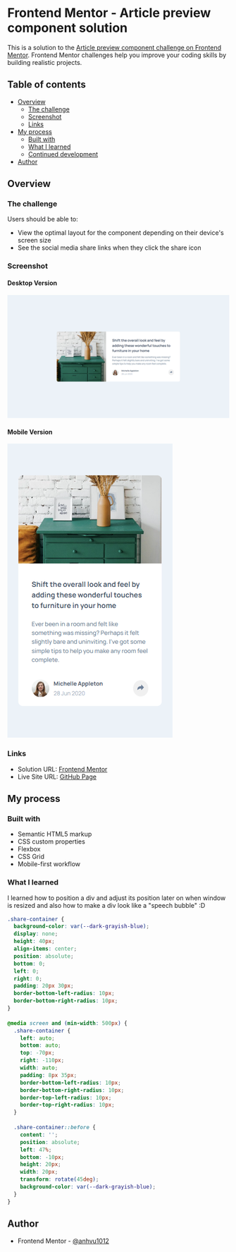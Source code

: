 # Frontend Mentor - Article preview component solution

This is a solution to the [Article preview component challenge on Frontend Mentor](https://www.frontendmentor.io/challenges/article-preview-component-dYBN_pYFT). Frontend Mentor challenges help you improve your coding skills by building realistic projects.

## Table of contents

- [Overview](#overview)
  - [The challenge](#the-challenge)
  - [Screenshot](#screenshot)
  - [Links](#links)
- [My process](#my-process)
  - [Built with](#built-with)
  - [What I learned](#what-i-learned)
  - [Continued development](#continued-development)
- [Author](#author)

## Overview

### The challenge

Users should be able to:

- View the optimal layout for the component depending on their device's screen size
- See the social media share links when they click the share icon

### Screenshot

#### Desktop Version

![](desktop_solution.png)

#### Mobile Version

![](mobile_solution.png)

### Links

- Solution URL: [Frontend Mentor]()
- Live Site URL: [GitHub Page](https://anhvu1012.github.io/Article-preview-component/)

## My process

### Built with

- Semantic HTML5 markup
- CSS custom properties
- Flexbox
- CSS Grid
- Mobile-first workflow

### What I learned

I learned how to position a div and adjust its position later on when window is resized and also how to make a div look like a "speech bubble" :D

```css
.share-container {
  background-color: var(--dark-grayish-blue);
  display: none;
  height: 40px;
  align-items: center;
  position: absolute;
  bottom: 0;
  left: 0;
  right: 0;
  padding: 20px 30px;
  border-bottom-left-radius: 10px;
  border-bottom-right-radius: 10px;
}

@media screen and (min-width: 500px) {
  .share-container {
    left: auto;
    bottom: auto;
    top: -70px;
    right: -110px;
    width: auto;
    padding: 8px 35px;
    border-bottom-left-radius: 10px;
    border-bottom-right-radius: 10px;
    border-top-left-radius: 10px;
    border-top-right-radius: 10px;
  }

  .share-container::before {
    content: '';
    position: absolute;
    left: 47%;
    bottom: -10px;
    height: 20px;
    width: 20px;
    transform: rotate(45deg);
    background-color: var(--dark-grayish-blue);
  }
}
```

## Author

- Frontend Mentor - [@anhvu1012](https://www.frontendmentor.io/profile/anhvu1012)
